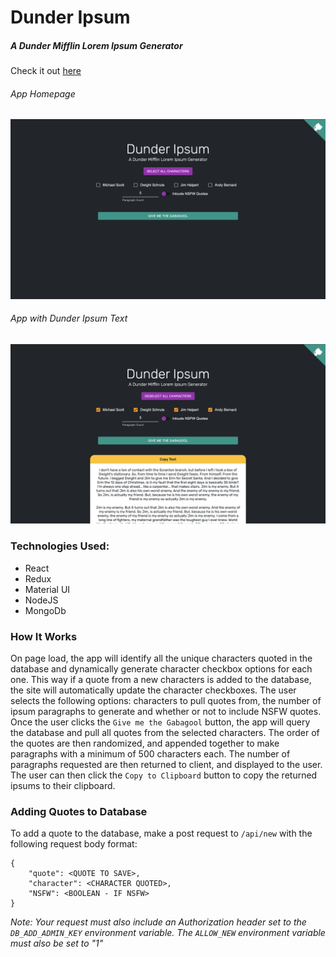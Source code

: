 # Dunder Ipsum

##### A Dunder Mifflin Lorem Ipsum Generator

Check it out [here](https://wuphf-io-prod.herokuapp.com/)

###### App Homepage

![App Homepage](screenshots/homepage.png)

###### App with Dunder Ipsum Text

![Dunder Ipsum Text](screenshots/ipsum.png)

### Technologies Used:

- React
- Redux
- Material UI
- NodeJS
- MongoDb

### How It Works

On page load, the app will identify all the unique characters quoted in the database and dynamically generate character checkbox options for each one. This way if a quote from a new characters is added to the database, the site will automatically update the character checkboxes. The user selects the following options: characters to pull quotes from, the number of ipsum paragraphs to generate and whether or not to include NSFW quotes. Once the user clicks the `Give me the Gabagool` button, the app will query the database and pull all quotes from the selected characters. The order of the quotes are then randomized, and appended together to make paragraphs with a minimum of 500 characters each. The number of paragraphs requested are then returned to client, and displayed to the user. The user can then click the `Copy to Clipboard` button to copy the returned ipsums to their clipboard.

### Adding Quotes to Database

To add a quote to the database, make a post request to `/api/new` with the following request body format:

```
{
	"quote": <QUOTE TO SAVE>,
	"character": <CHARACTER QUOTED>,
	"NSFW": <BOOLEAN - IF NSFW>
}
```

_Note: Your request must also include an Authorization header set to the `DB_ADD_ADMIN_KEY` environment variable. The `ALLOW_NEW` environment variable must also be set to "1"_
